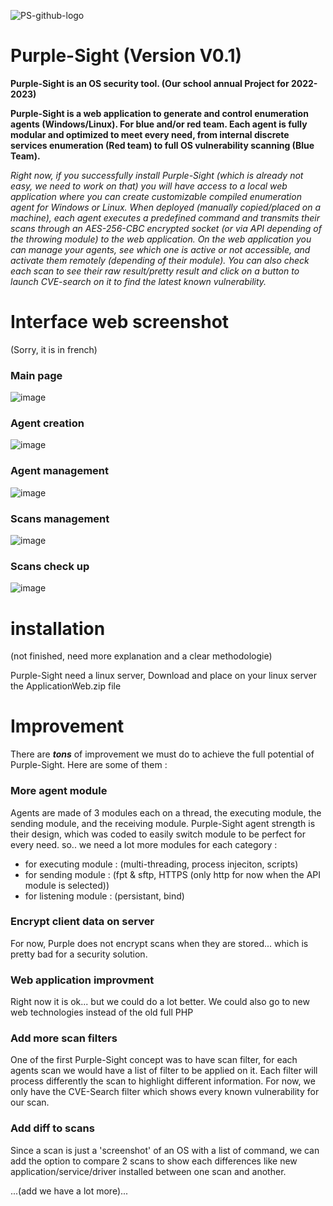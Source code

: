 ![PS-github-logo](https://github.com/user-attachments/assets/2e5ea974-087d-4573-ab30-b4eae279cadb)
# Purple-Sight (Version V0.1)
**Purple-Sight is an OS security tool. (Our school annual Project for 2022-2023)**

**Purple-Sight is a web application to generate and control enumeration agents (Windows/Linux). For blue and/or red team. Each agent is fully modular and optimized to meet every need, from internal discrete services enumeration (Red team) to full OS vulnerability scanning (Blue Team).**



_Right now, if you successfully install Purple-Sight (which is already not easy, we need to work on that) you will have access to a local web application where you can create customizable compiled enumeration agent for Windows or Linux.
When deployed (manually copied/placed on a machine), each agent executes a predefined command and transmits their scans through an AES-256-CBC encrypted socket (or via API depending of the throwing module) to the web application.
On the web application you can manage your agents, see which one is active or not accessible, and activate them remotely (depending of their module). You can also check each scan to see their raw result/pretty result and click on a button to launch CVE-search on it to find the latest known vulnerability._

# Interface web screenshot
(Sorry, it is in french)
### Main page
![image](https://github.com/user-attachments/assets/71c86dec-98f4-48cc-9469-f57215417b28)

### Agent creation
![image](https://github.com/user-attachments/assets/a5772816-e4f3-40ba-87e7-26146004525f)

### Agent management
![image](https://github.com/user-attachments/assets/cf1af8ea-2e35-4217-8ada-e99b3ddddfee)

### Scans management
![image](https://github.com/user-attachments/assets/823d38fb-7224-4ee5-820e-d5b4ff99085c)

### Scans check up
![image](https://github.com/user-attachments/assets/7946549c-b542-4d9f-b70c-0b10f921ff6d)


# installation
(not finished, need more explanation and a clear methodologie)

Purple-Sight need a linux server, Download and place on your linux server the ApplicationWeb.zip file

# Improvement
There are _**tons**_ of improvement we must do to achieve the full potential of Purple-Sight. Here are some of them :

### More agent module
Agents are made of 3 modules each on a thread, the executing module, the sending module, and the receiving module.
Purple-Sight agent strength is their design, which was coded to easily switch module to be perfect for every need.
so.. we need a lot more modules for each category :
 - for executing module : (multi-threading, process injeciton, scripts)
 - for sending module : (fpt & sftp, HTTPS (only http for now when the API module is selected))
 - for listening module : (persistant, bind)
 
### Encrypt client data on server
For now, Purple does not encrypt scans when they are stored... which is pretty bad for a security solution.

### Web application improvment
Right now it is ok... but we could do a lot better. We could also go to new web technologies instead of the old full PHP

### Add more scan filters
One of the first Purple-Sight concept was to have scan filter, for each agents scan we would have a list of filter to be applied on it. Each filter will process differently the scan to highlight different information.
For now, we only have the CVE-Search filter which shows every known vulnerability for our scan.

### Add diff to scans
Since a scan is just a 'screenshot' of an OS with a list of command, we can add the option to compare 2 scans to show each differences like new application/service/driver installed between one scan and another.



...(add we have a lot more)...
